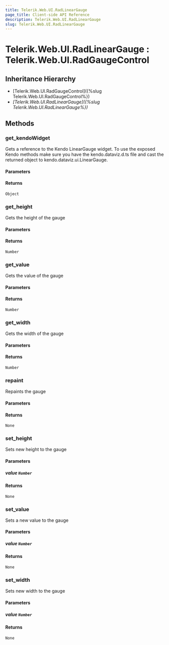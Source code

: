 ```yaml
---
title: Telerik.Web.UI.RadLinearGauge
page_title: Client-side API Reference
description: Telerik.Web.UI.RadLinearGauge
slug: Telerik.Web.UI.RadLinearGauge
---
```


# Telerik.Web.UI.RadLinearGauge : Telerik.Web.UI.RadGaugeControl 

## Inheritance Hierarchy

* [Telerik.Web.UI.RadGaugeControl]({%slug Telerik.Web.UI.RadGaugeControl%})
* *[Telerik.Web.UI.RadLinearGauge]({%slug Telerik.Web.UI.RadLinearGauge%})*

## Methods

###  get_kendoWidget

Gets a reference to the Kendo LinearGauge widget. 
To use the exposed Kendo methods make sure you have the kendo.dataviz.d.ts file and cast the returned object to kendo.dataviz.ui.LinearGauge.

#### Parameters

#### Returns

`Object` 

###  get_height

Gets the height of the gauge

#### Parameters

#### Returns

`Number` 

###  get_value

Gets the value of the gauge

#### Parameters

#### Returns

`Number` 

###  get_width

Gets the width of the gauge

#### Parameters

#### Returns

`Number` 

###  repaint

Repaints the gauge

#### Parameters

#### Returns

`None` 

###  set_height

Sets new height to the gauge

#### Parameters

##### value `Number`

#### Returns

`None` 

###  set_value

Sets a new value to the gauge

#### Parameters

##### value `Number`

#### Returns

`None` 

###  set_width

Sets new width to the gauge

#### Parameters

##### value `Number`

#### Returns

`None` 



